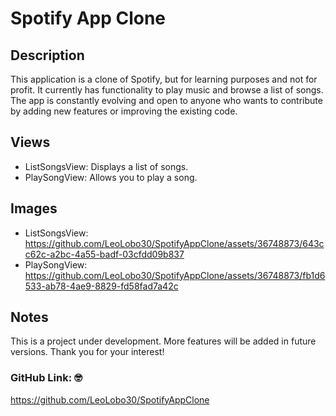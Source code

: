 # Spotify App Clone

## Description

This application is a clone of Spotify, but for learning purposes and not for profit. It currently has functionality to play music and browse a list of songs. The app is constantly evolving and open to anyone who wants to contribute by adding new features or improving the existing code.

## Views

- ListSongsView: Displays a list of songs.
- PlaySongView: Allows you to play a song.

## Images

- ListSongsView: https://github.com/LeoLobo30/SpotifyAppClone/assets/36748873/643cc62c-a2bc-4a55-badf-03cfdd09b837
- PlaySongView: https://github.com/LeoLobo30/SpotifyAppClone/assets/36748873/fb1d6533-ab78-4ae9-8829-fd58fad7a42c

## Notes

This is a project under development. More features will be added in future versions.
Thank you for your interest!

### GitHub Link: :nerd_face:

https://github.com/LeoLobo30/SpotifyAppClone
